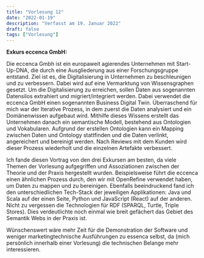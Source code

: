 ```yaml
---
title: "Vorlesung 12"
date: "2022-01-19"
description: "Verfasst am 19. Januar 2022"
draft: false
tags: ["Vorlesung"]
---
```


**Exkurs eccenca GmbH:**

Die eccenca Gmbh ist ein europaweit agierendes Unternehmen mit Start-Up-DNA, die durch eine Ausgliederung aus einer Forschungsgruppe entstand. Ziel ist es, die Digitalisierung in Unternehmen zu beschleunigen und zu verbessern. Dabei wird auf eine Vermarktung von Wissensgraphen gesetzt. Um die Digitalisierung zu erreichen, sollen Daten aus sogenannten Datensilos extrahiert und migriert/integriert werden. Dabei verwendet die eccenca GmbH einen sogenannten Business Digital Twin. Überraschend für mich war der Iterative Prozess, in dem zuerst die Daten analysiert und ein Domänenwissen aufgebaut wird. Mithilfe dieses Wissens erstellt das Unternehmen danach ein semantische Modell, bestehend aus Ontologien und Vokabularen. Aufgrund der erstellen Ontologien kann ein Mapping zwischen Daten und Ontology stattfinden und die Daten verlinkt, angereichert und bereinigt werden. Nach Reviews mit dem Kunden wird dieser Prozess wiederholt und die einzelnen Artefakte verbessert.

Ich fande diesen Vortrag von den drei Exkursen am besten, da viele Themen der Vorlesung aufgegriffen und Assoziationen zwischen der Theorie und der Praxis hergestellt wurden. Beispielsweise führt die eccenca einen ähnlichen Prozess durch, den wir mit OpenRefine verwendet haben, um Daten zu mappen und zu bereinigen. Ebenfalls beeindruckend fand ich den unterschiedlichen Tech-Stack der jeweiligen Applikationen: Java und Scala auf der einen Seite, Python und JavaScript (React) auf der anderen. Nicht zu vergessen die Technologien für RDF (SPARQL, Turtle, Triple Stores). Dies verdeutlichte noch einmal wie breit gefächert das Gebiet des Semantik Webs in der Praxis ist.

Wünschenswert wäre mehr Zeit für die Demonstration der Software und weniger marketingtechnische Ausführungen zu essenca selbst, da (mich persönlich innerhalb einer Vorlesung) die technischen Belange mehr interessieren.
